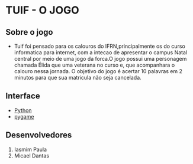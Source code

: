 # TUIF - O JOGO

## Sobre o jogo
- Tuif foi pensado para os calouros do IFRN,principalmente os do curso informatica para internet, com a intecao de apresentar o campus Natal central por meio de uma jogo da forca.O jogo possui uma personagem chamada Élida que uma veterana no curso e, que acompanhara o calouro nessa jornada. O objetivo do jogo é acertar 10 palavras em 2 minutos para que sua matricula não seja cancelada.

## Interface
- [Python](https://www.python.org/)
- [pygame](https://www.pygame.org/)

## Desenvolvedores
1. Iasmim Paula
2. Micael Dantas
